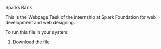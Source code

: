 Sparks Bank

This is the Webpage Task of the internship at Spark Foundation for web development and web designing.

To run this file in your system:

1. Download the file 
